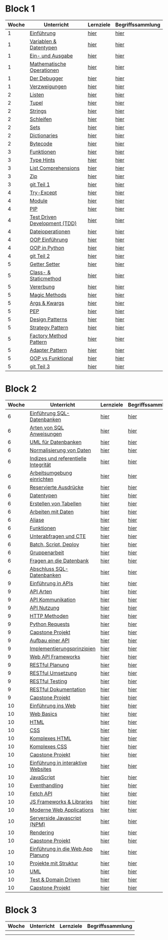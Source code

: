 # Block 1

| Woche | Unterricht                                                                          | Lernziele                                                      | Begriffssammlung                                           |
|-------|-------------------------------------------------------------------------------------|----------------------------------------------------------------|------------------------------------------------------------|
| 1     | [Einführung](python_grundlagen/python_grundlagen/python_grundlagen.md)              | [hier](../checklists/checkliste1.md#intro)                     | [hier](../begriffe/begriffe1.md#intro)                     |
| 1     | [Variablen & Datentypen](python_grundlagen/variables_types/variablen_datentypen.md) | [hier](../checklists/checkliste1.md#variablen-datentypen)      | [hier](../begriffe/begriffe1.md#variablen-datentypen)      |
| 1     | [Ein- und Ausgabe](python_grundlagen/input_output/input_output.md)                  | [hier](../checklists/checkliste1.md#input-output)              | [hier](../begriffe/begriffe1.md#input-output)              |
| 1     | [Mathematische Operationen](python_grundlagen/math_operations/math_operations.md)   | [hier](../checklists/checkliste1.md#mathemetische-operationen) | [hier](../begriffe/begriffe1.md#mathemetische-operationen) |
| 1     | [Der Debugger](python_grundlagen/debugging/debugging.md)                            | [hier](../checklists/checkliste1.md#debugging)                 | [hier](../begriffe/begriffe1.md#debugging)                 |
| 1     | [Verzweigungen](python_grundlagen/if_elif_else/if_elif_else.md)                     | [hier](../checklists/checkliste1.md#verzweigungen)             | [hier](../begriffe/begriffe1.md#verzweigungen)             |
| 2     | [Listen](python_grundlagen/lists/lists.md)                                          | [hier](../checklists/checkliste1.md#listen)                    | [hier](../begriffe/begriffe1.md#listen)                    |
| 2     | [Tupel](python_grundlagen/tupel/tupel.md)                                           | [hier](../checklists/checkliste1.md#tupel)                     | [hier](../begriffe/begriffe1.md#tupel)                     |
| 2     | [Strings](python_grundlagen/strings/strings.md)                                     | [hier](../checklists/checkliste1.md#strings)                   | [hier](../begriffe/begriffe1.md#strings)                   |
| 2     | [Schleifen](python_grundlagen/loops/loops.md)                                       | [hier](../checklists/checkliste1.md#schleifen)                 | [hier](../begriffe/begriffe1.md#schleifen)                 |
| 2     | [Sets](python_grundlagen/sets/sets.md)                                              | [hier](../checklists/checkliste1.md#sets)                      | [hier](../begriffe/begriffe1.md#sets)                      |
| 2     | [Dictionaries](python_grundlagen/dictionaries/dictionaries.md)                      | [hier](../checklists/checkliste1.md#dictionaries)              | [hier](../begriffe/begriffe1.md#dictionaries)              |
| 2     | [Bytecode](python_grundlagen/bytecode/bytecode.md)                                  | [hier](../checklists/checkliste1.md#bytecode)                  | [hier](../begriffe/begriffe1.md#bytecode)                  |
| 3     | [Funktionen](python_grundlagen/functions/functions.md)                              | [hier](../checklists/checkliste1.md#funktionen)                | [hier](../begriffe/begriffe1.md#funktionen)                |
| 3     | [Type Hints](python_grundlagen/type_hints/type_hints.md)                            | [hier](../checklists/checkliste1.md#type-hints)                | [hier](../begriffe/begriffe1.md#type-hints)                |
| 3     | [List Comprehensions](python_grundlagen/list_comp/list_comp.md)                     | [hier](../checklists/checkliste1.md#list-comprehension)        | [hier](../begriffe/begriffe1.md#list-comprehension)        |
| 3     | [Zip](python_grundlagen/zip/zip.md)                                                 | [hier](../checklists/checkliste1.md#zip)                       | [hier](../begriffe/begriffe1.md#zip)                       |
| 3     | [git Teil 1](git/git_Teil1.md)                                                      | [hier](../checklists/checklist_git.md#teil-1)                  | [hier](../begriffe/begriffe1.md#teil-1)                    |
| 4     | [Try-Except](python_grundlagen/Woche%204-5/01_try_except.md)                        | [hier](../checklists/checkliste1.md#try-except)                | [hier](../begriffe/begriffe1.md#try-except)                |
| 4     | [Module](python_grundlagen/Woche%204-5/02_module.md)                                | [hier](../checklists/checkliste1.md#module)                    | [hier](../begriffe/begriffe1.md#module)                    |
| 4     | [PIP](python_grundlagen/Woche%204-5/03_pip.md)                                      | [hier](../checklists/checkliste1.md#pip)                       | [hier](../begriffe/begriffe1.md#pip)                       |
| 4     | [Test Driven Development (TDD)](python_grundlagen/Woche%204-5/04_tdd.md)            | [hier](../checklists/checkliste1.md#tdd)                       | [hier](../begriffe/begriffe1.md#tdd)                       |
| 4     | [Dateioperationen](python_grundlagen/Woche%204-5/05_dateioperationen.md)            | [hier](../checklists/checkliste1.md#dateioperationen)          | [hier](../begriffe/begriffe1.md#dateioperationen)          |
| 4     | [OOP Einführung](python_grundlagen/Woche%204-5/06_oop_einführung.md)                | [hier](../checklists/checkliste1.md#oop-intro)                 | [hier](../begriffe/begriffe1.md#oop-intro)                 |
| 4     | [OOP in Python](python_grundlagen/Woche%204-5/07_oop_python.md)                     | [hier](../checklists/checkliste1.md#oop-python)                | [hier](../begriffe/begriffe1.md#oop-python)                |
| 4     | [git Teil 2](git/git_Teil2.md)                                                      | [hier](../checklists/checklist_git.md#teil-2)                  | [hier](../begriffe/begriffe1.md#teil-2)                    |
| 5     | [Getter Setter](python_grundlagen/Woche%204-5/08_getter_setter.md)                  | [hier](../checklists/checkliste1.md#getter-setter)             | [hier](../begriffe/begriffe1.md#getter-setter)             |
| 5     | [Class- & Staticmethod](python_grundlagen/Woche%204-5/09_class_staticmethod.md)     | [hier](../checklists/checkliste1.md#class-staticmethod)        | [hier](../begriffe/begriffe1.md#class-staticmethod)        |
| 5     | [Vererbung](python_grundlagen/Woche%204-5/10_vererbung.md)                          | [hier](../checklists/checkliste1.md#vererbung)                 | [hier](../begriffe/begriffe1.md#vererbung)                 |
| 5     | [Magic Methods](python_grundlagen/Woche%204-5/11_magic_methods.md)                  | [hier](../checklists/checkliste1.md#magic-methods)             | [hier](../begriffe/begriffe1.md#magic-methods)             |
| 5     | [Args & Kwargs](python_grundlagen/Woche%204-5/12_args_kwargs.md)                    | [hier](../checklists/checkliste1.md#args-kwargs)               | [hier](../begriffe/begriffe1.md#args-kwargs)               |
| 5     | [PEP](python_grundlagen/Woche%204-5/13_pep.md)                                      | [hier](../checklists/checkliste1.md#pep)                       | [hier](../begriffe/begriffe1.md#pep)                       |
| 5     | [Design Patterns](python_grundlagen/Woche%204-5/14_design_patterns.md)              | [hier](../checklists/checkliste1.md#design-patterns)           | [hier](../begriffe/begriffe1.md#design-patterns)           |
| 5     | [Strategy Pattern](python_grundlagen/Woche%204-5/14_x1_strategy.md)                 | [hier](../checklists/checkliste1.md#strategy)                  | [hier](../begriffe/begriffe1.md#strategy)                  |
| 5     | [Factory Method Pattern](python_grundlagen/Woche%204-5/14_x2_factory_method.md)     | [hier](../checklists/checkliste1.md#factory-method)            | [hier](../begriffe/begriffe1.md#factory-method)            |
| 5     | [Adapter Pattern](python_grundlagen/Woche%204-5/14_x3_adapter.md)                   | [hier](../checklists/checkliste1.md#adapter)                   | [hier](../begriffe/begriffe1.md#adapter)                   |
| 5     | [OOP vs Funktional](python_grundlagen/Woche%204-5/15_oop_vs_funktionale.md)         | [hier](../checklists/checkliste1.md#oop-vs-funktional)         | [hier](../begriffe/begriffe1.md#oop-vs-funktional)         |
| 5     | [git Teil 3](git/git_Teil3.md)                                                      | [hier](../checklists/checklist_git.md#teil-3)                  | [hier](../begriffe/begriffe1.md#teil-3)                    |


# Block 2

| Woche | Unterricht | Lernziele | Begriffssammlung |
|-------|------------|-----------|------------------|
| 6     | [Einführung SQL-Datenbanken](datenbanken/datenbanken.md)                                             | [hier](../checklists/checklist_db1.md)                                            | [hier](../begriffe/begriffe_db1.md) |
| 6     | [Arten von SQL Anweisungen](datenbanken/unterrichte/sql_types.md)                                    | [hier](../checklists/checklist_db1.md#sql-sprachtypisierung)                      | [hier](../begriffe/begriffe_db1.md) |
| 6     | [UML für Datenbanken](datenbanken/unterrichte/uml_diagramme.md)                                      | [hier](../checklists/checklist_db1.md#uml-diagramme)                              | [hier](../begriffe/begriffe_db1.md) |
| 6     | [Normalisierung von Daten](datenbanken/unterrichte/normalization.md)                                 | [hier](../checklists/checklist_db1.md#normalisierung-von-daten)                   | [hier](../begriffe/begriffe_db1.md) |
| 6     | [Indizes und referentielle Integrität](datenbanken/unterrichte/indices_and_referential_integrity.md) | [hier](../checklists/checklist_db1.md#indizes-und-referentielle-integrität)       | [hier](../begriffe/begriffe_db1.md) |
| 6     | [Arbeitsumgebung einrichten](datenbanken/unterrichte/how_we_will_work.md)                            | [hier](../checklists/checklist_db1.md#arbeitsumgebung)                            | [hier](../begriffe/begriffe_db1.md) |
| 6     | [Reservierte Ausdrücke](datenbanken/unterrichte/reserved_words_sqlite.md)                            | [hier](../checklists/checklist_db1.md#reservierte-worte)                          | [hier](../begriffe/begriffe_db1.md) |
| 6     | [Datentypen](datenbanken/unterrichte/daten_typen_sqlite.md)                                          | [hier](../checklists/checklist_db1.md#datentypen)                                 | [hier](../begriffe/begriffe_db1.md) |
| 6     | [Erstellen von Tabellen](datenbanken/unterrichte/create_tables.md)                                   | [hier](../checklists/checklist_db1.md#erstellen-von-tabellen)                     | [hier](../begriffe/begriffe_db1.md) |
| 6     | [Arbeiten mit Daten](datenbanken/unterrichte/working_with_data.md)                                   | [hier](../checklists/checklist_db1.md#arbeiten-mit-daten)                         | [hier](../begriffe/begriffe_db1.md) |
| 6     | [Aliase](datenbanken/unterrichte/aliases.md)                                                         | [hier](../checklists/checklist_db1.md#aliase)                                     | [hier](../begriffe/begriffe_db1.md) |
| 6     | [Funktionen](datenbanken/unterrichte/build_in_functions.md)                                          | [hier](../checklists/checklist_db1.md#eingebaute-funktionen)                      | [hier](../begriffe/begriffe_db1.md) |
| 6     | [Unterabfragen und CTE](datenbanken/unterrichte/subselect_and_cte.md)                                | [hier](../checklists/checklist_db1.md#unterabfragen-und-common-table-expressions) | [hier](../begriffe/begriffe_db1.md) |
| 6     | [Batch, Script, Deploy](datenbanken/unterrichte/scripting_and_deploying.md)                          | [hier](../checklists/checklist_db1.md#batch-script-deploy)                        | [hier](../begriffe/begriffe_db1.md) |
| 6     | [Gruppenarbeit](datenbanken/unterrichte/projects.md)                                                 | [hier](../checklists/checklist_db1.md#projekte)                                   | [hier](../begriffe/begriffe_db1.md) |
| 6     | [Fragen an die Datenbank](datenbanken/unterrichte/joins_and_views.md)                                | [hier](../checklists/checklist_db1.md#joins-und-views)                            | [hier](../begriffe/begriffe_db1.md) |
| 6     | [Abschluss SQL-Datenbanken](datenbanken/unterrichte/finally.md)                                      | [hier](../checklists/checklist_db1.md#schlusswort)                                | [hier](../begriffe/begriffe_db1.md) |
| 9     |[Einführung in APIs](web/unterrichte/einfuehrung_apis/einfuehrung_apis.md)|[hier](../checklists/checklist_web.md#api-intro)|[hier](../begriffe/begriffe_web.md)|
| 9     |[API Arten](web/unterrichte/api_arten/api_arten.md)|[hier](../checklists/checklist_web.md#api-arten)|[hier](../begriffe/begriffe_web.md)|
| 9     |[API Kommunikation](web/unterrichte/api_kommunikation/api_kommunikation.md)|[hier](../checklists/checklist_web.md#api-kommunikation)|[hier](../begriffe/begriffe_web.md)|
| 9     |[API Nutzung](web/unterrichte/api_nutzung/api_nutzung.md)|[hier](../checklists/checklist_web.md#api-nutzung)|[hier](../begriffe/begriffe_web.md)|
| 9     |[HTTP Methoden](web/unterrichte/http_methoden/http_methoden.md)|[hier](../checklists/checklist_web.md#http-methoden)|[hier](../begriffe/begriffe_web.md)|
| 9     |[Python Requests](web/unterrichte/python_requests/python_requests.md)|[hier](../checklists/checklist_web.md#python-requests)|[hier](../begriffe/begriffe_web.md)|
| 9     |[Capstone Projekt](web/unterrichte/capstone_projekt_1/capstone_projekt_1.md)|[hier](../checklists/checklist_web.md)|[hier](../begriffe/begriffe_web.md)|
| 9     |[Aufbau einer API](web/unterrichte/api_aufbau/api_aufbau.md)|[hier](../checklists/checklist_web.md#aufbau-einer-api)|[hier](../begriffe/begriffe_web.md)|
| 9     |[Implementierungsprinzipien](web/unterrichte/implementierung_prinzip/implementierung_prinzip.md)|[hier](../checklists/checklist_web.md#implementierungsprinzipien)|[hier](../begriffe/begriffe_web.md)|
| 9     |[Web API Frameworks](web/unterrichte/api_frameworks/api_frameworks.md)|[hier](../checklists/checklist_web.md#web-api-frameworks)|[hier](../begriffe/begriffe_web.md)|
| 9     |[RESTful Planung](web/unterrichte/restful_planung/restful_planung.md)|[hier](../checklists/checklist_web.md#restful-planning)|[hier](../begriffe/begriffe_web.md)|
| 9     |[RESTful Umsetzung](web/unterrichte/restful_umsetzung/restful_umsetzung.md)|[hier](../checklists/checklist_web.md#restful-umsetzung)|[hier](../begriffe/begriffe_web.md)|
| 9     |[RESTful Testing](web/unterrichte/restful_testing/restful_testing.md)|[hier](../checklists/checklist_web.md#restful-testing)|[hier](../begriffe/begriffe_web.md)|
| 9     |[RESTful Dokumentation](web/unterrichte/restful_dokumentation/restful_dokumentation.md)|[hier](../checklists/checklist_web.md#restful-dokumentation)|[hier](../begriffe/begriffe_web.md)|
| 9     |[Capstone Projekt](web/unterrichte/capstone_projekt_2/capstone_projekt_2.md)|[hier](../checklists/checklist_web.md)|[hier](../begriffe/begriffe_web.md)|
| 10     |[Einführung ins Web](web/unterrichte/einfuehrung_web/einfuehrung_web.md)|[hier](../checklists/checklist_web.md#einführung-web)|[hier](../begriffe/begriffe_web.md)|
| 10     |[Web Basics](web/unterrichte/web_basics/web_basics.md)|[hier](../checklists/checklist_web.md#web-basics)|[hier](../begriffe/begriffe_web.md)|
| 10     |[HTML](web/unterrichte/html/html.md)|[hier](../checklists/checklist_web.md#html)|[hier](../begriffe/begriffe_web.md)|
| 10     |[CSS](web/unterrichte/css/css.md)|[hier](../checklists/checklist_web.md#css)|[hier](../begriffe/begriffe_web.md)|
| 10     |[Komplexes HTML](web/unterrichte/komplex_html/komplex_html.md)|[hier](../checklists/checklist_web.md#komplexeres-html)|[hier](../begriffe/begriffe_web.md)|
| 10     |[Komplexes CSS](web/unterrichte/komplex_css/komplex_css.md)|[hier](../checklists/checklist_web.md#komplexeres-css)|[hier](../begriffe/begriffe_web.md)|
| 10     |[Capstone Projekt](web/unterrichte/capstone_projekt_3/)|[hier](../checklists/checklist_web.md)|[hier](../begriffe/begriffe_web.md)|
| 10     |[Einführung in interaktive Websites](web/unterrichte/einfuehrung_interaktiv/einfuehrung_interaktiv.md)|[hier](../checklists/checklist_web.md#interaktive-websites)|[hier](../begriffe/begriffe_web.md)|
| 10     |[JavaScript](web/unterrichte/javascript_basics/javascript_basics.md)|[hier](../checklists/checklist_web.md#javascript)|[hier](../begriffe/begriffe_web.md)|
| 10     |[Eventhandling](web/unterrichte/eventhandling/eventhandling.md)|[hier](../checklists/checklist_web.md#eventhandling)|[hier](../begriffe/begriffe_web.md)|
| 10     |[Fetch API](web/unterrichte/fetch_api/fetch_api.md)|[hier](../checklists/checklist_web.md#fetch-api)|[hier](../begriffe/)|
| 10     |[JS Frameworks & Libraries](web/unterrichte/frameworks/frameworks.md)|[hier](../checklists/checklist_web.md#js-frameworks--libraries)|[hier](../begriffe/)|
| 10     |[Moderne Web Applications](web/unterrichte/modern_web/modern_web.md)|[hier](../checklists/checklist_web.md#moderne-web-applikationen)|[hier](../begriffe/)|
| 10     |[Serverside Javascript (NPM)](web/unterrichte/serverside_js/serverside_js.md)|[hier](../checklists/checklist_web.md#serverside-javascript-npm)|[hier](../begriffe/begriffe_web.md)|
| 10     |[Rendering](web/unterrichte/rendering/rendering.md)|[hier](../checklists/checklist_web.md#rendering)|[hier](../begriffe/begriffe_web.md)|
| 10     |[Capstone Projekt](web/unterrichte/capstone_projekt_4/capstone_projekt_4.md)|[hier](../checklists/checklist_web.md)|[hier](../begriffe/begriffe_web.md)|
| 10     |[Einführung in die Web App Planung](web/unterrichte/web_planung/web_planung.md)|[hier](../checklists/checklist_web.md#planung-von-web-apps)|[hier](../begriffe/begriffe_web.md)|
| 10     |[Projekte mit Struktur](web/unterrichte/projekte_struktur/projekte_struktur.md)|[hier](../checklists/checklist_web.md#projekte-mit-struktur)|[hier](../begriffe/begriffe_web.md)|
| 10     |[UML](web/unterrichte/uml/uml.md)|[hier](../checklists/checklist_web.md#uml)|[hier](../begriffe/begriffe_web.md)|
| 10     |[Test & Domain Driven](web/unterrichte/test_domain_driven/test_domain_driven.md)|[hier](../checklists/checklist_web.md#test--domain-driven)|[hier](../begriffe/begriffe_web.md)|
| 10     |[Capstone Projekt](web/unterrichte/capstone_projekt_5/capstone_projekt_5.md)|[hier](../checklists/checklist_web.md)|[hier](../begriffe/begriffe_web.md)|



# Block 3

| Woche | Unterricht | Lernziele | Begriffssammlung |
|-------|------------|-----------|------------------|
|       |            |           |                  |
|       |            |           |                  |


